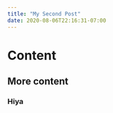 ```yaml
---
title: "My Second Post"
date: 2020-08-06T22:16:31-07:00
---
```

# Content

## More content

### Hiya
